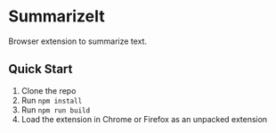 # SummarizeIt

Browser extension to summarize text. 

## Quick Start
1. Clone the repo
2. Run `npm install`
3. Run `npm run build`
4. Load the extension in Chrome or Firefox as an unpacked extension